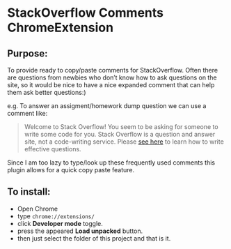 # StackOverflow Comments ChromeExtension 

## Purpose:
To provide ready to copy/paste comments for StackOverflow. Often there are questions from newbies who don’t know how to ask questions on the site, so it would be nice to have a nice expanded comment that can help them ask better questions:)

e.g. To answer an assigment/homework dump question we can use a comment like:

>Welcome to Stack Overflow! You seem to be asking for someone to write some code for you. Stack Overflow is a question and answer site, not a code-writing service. Please [see here](http://stackoverflow.com/help/how-to-ask) to learn how to write effective questions.

Since I am too lazy to type/look up these frequently used comments this plugin allows for a quick copy paste feature.

## To install:
 - Open Chrome
 - type `chrome://extensions/`
 - click **Developer mode** toggle.
 - press the appeared **Load unpacked** button.
 - then just select the folder of this project and that is it.

